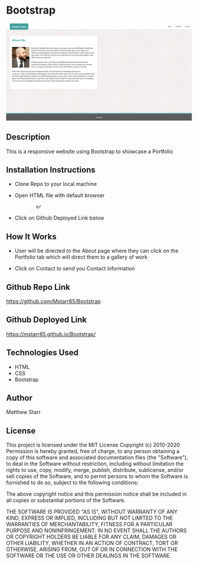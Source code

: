 


# Bootstrap
![ScreenShot](./assets/images/screenshot.jpg)
## Description

This is a responsive website using Bootstrap to showcase a Portfolio

## Installation Instructions 

 * Clone Repo to your local machine
 
 * Open HTML file with default browser
 
               or
               
 * Click on Github Deployed Link below

## How It Works

 * User will be directed to the About page where they can click  on the Portfolio tab which will direct them to a gallery of work 
 
 * Click on Contact to send you Contact information

## Github Repo Link

https://github.com/Mstarr85/Bootstrap

## Github Deployed Link

https://mstarr85.github.io/Bootstrap/
 

## Technologies Used

 * HTML
 * CSS
 * Bootstrap

## Author

Matthew Starr

## License

This project is licensed under the MIT License Copyright (c) 2010-2020 Permission is hereby granted, free of charge, to any person obtaining a copy of this software and associated documentation files (the "Software"), to deal in the Software without restriction, including without limitation the rights to use, copy, modify, merge, publish, distribute, sublicense, and/or sell copies of the Software, and to permit persons to whom the Software is furnished to do so, subject to the following conditions:

The above copyright notice and this permission notice shall be included in all copies or substantial portions of the Software.

THE SOFTWARE IS PROVIDED "AS IS", WITHOUT WARRANTY OF ANY KIND, EXPRESS OR IMPLIED, INCLUDING BUT NOT LIMITED TO THE WARRANTIES OF MERCHANTABILITY, FITNESS FOR A PARTICULAR PURPOSE AND NONINFRINGEMENT. IN NO EVENT SHALL THE AUTHORS OR COPYRIGHT HOLDERS BE LIABLE FOR ANY CLAIM, DAMAGES OR OTHER LIABILITY, WHETHER IN AN ACTION OF CONTRACT, TORT OR OTHERWISE, ARISING FROM, OUT OF OR IN CONNECTION WITH THE SOFTWARE OR THE USE OR OTHER DEALINGS IN THE SOFTWARE.


